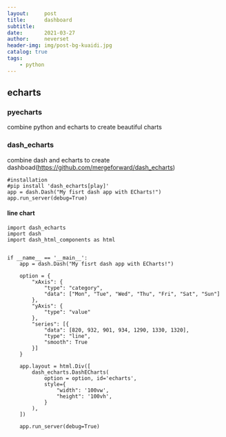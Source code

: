 ```yaml
---
layout:     post
title:      dashboard
subtitle:   
date:       2021-03-27
author:     neverset
header-img: img/post-bg-kuaidi.jpg
catalog: true
tags:
    - python
---
```


## echarts
### pyecharts
combine python and echarts to create beautiful charts
### dash_echarts
combine dash and echarts to create dashboad(https://github.com/mergeforward/dash_echarts)

    #installation
    #pip install 'dash_echarts[play]'
    app = dash.Dash("My fisrt dash app with ECharts!")
    app.run_server(debug=True)

#### line chart

    import dash_echarts
    import dash
    import dash_html_components as html


    if __name__ == '__main__':
        app = dash.Dash("My fisrt dash app with ECharts!")

        option = {
            "xAxis": {
                "type": "category",
                "data": ["Mon", "Tue", "Wed", "Thu", "Fri", "Sat", "Sun"]
            },
            "yAxis": {
                "type": "value"
            },
            "series": [{
                "data": [820, 932, 901, 934, 1290, 1330, 1320],
                "type": "line",
                "smooth": True
            }]
        } 

        app.layout = html.Div([
            dash_echarts.DashECharts(
                option = option, id='echarts',
                style={
                    "width": '100vw',
                    "height": '100vh',
                }
            ),
        ])

        app.run_server(debug=True)